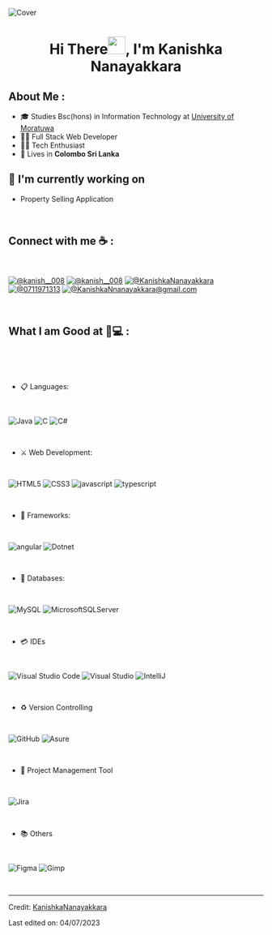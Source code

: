 <p align=”center”>

![Cover](https://github.com/KanishkaNanayakkara/KanishkaNanayakkara/assets/120894161/52d218c5-ecad-47c8-a27b-5cce9d34e85f)

</p>
<h1 align="center">Hi There<img src="https://media.giphy.com/media/hvRJCLFzcasrR4ia7z/giphy.gif" width="35">, I'm Kanishka Nanayakkara</h1>



## About Me :

- 🎓 Studies Bsc(hons) in Information Technology at [University of Moratuwa](https://uom.lk/)
- 👨‍💻 Full Stack Web Developer
- 👨‍🎓 Tech Enthusiast
- 🏡 Lives in **Colombo Sri Lanka**

## 🔭 I'm currently working on

- Property Selling Application


<br>

## Connect with me ☕ :

<br>

[![@kanish__008](https://img.icons8.com/fluency/48/000000/instagram-new.png "@kanish__008")](https://instagram.com/_kanish__008?igshid=MzNlNGNkZWQ4Mg==) [![@kanish__008](https://img.icons8.com/fluency/48/000000/facebook.png "@KanishkaNanayakkara")](https://www.facebook.com/kanishka.nanayakkara.10?mibextid=ZbWKwL) [![@KanishkaNanayakkara](https://img.icons8.com/fluency/48/000000/linkedin.png "@KanishkaNanayakkara")](https://www.linkedin.com/in/kanishka-nanayakkara)  [![@0711971313](https://img.icons8.com/fluency/48/000000/phone-disconnected.png "@0759818165")](tel:0759818165) [![@KanishkaNnanayakkara@gmail.com](https://img.icons8.com/fluency/48/000000/apple-mail.png "@KanishkaNnanayakkara@gmail.com")](kanishkananayakkaraofficial@gmail.com)

<br>

## What I am Good at 👩💻 :

<br>

<p align = "center">

<br>

- 📋 Languages:

<br>

![Java](https://img.shields.io/badge/Java-007ACC?style=for-the-badge&logo=java&logoColor=white)
![C](https://img.shields.io/badge/C-00599C?style=for-the-badge&logo=c&logoColor=white)
![C#](https://img.shields.io/badge/C%23-239120?style=for-the-badge&logo=c-sharp&logoColor=white)

<br>

- ⚔️ Web Development: 

<br>

![HTML5](https://img.shields.io/badge/html5-%23E34F26.svg?style=for-the-badge&logo=html5&logoColor=white)
![CSS3](https://img.shields.io/badge/css3-%231572B6.svg?style=for-the-badge&logo=css3&logoColor=white)
 ![javascript](https://img.shields.io/badge/javascript%20-%23323330.svg?&style=for-the-badge&logo=javascript&logoColor=%23F7DF1E)
![typescript](https://img.shields.io/badge/TypeScript-007ACC?style=for-the-badge&logo=typescript&logoColor=white)

<br>

 - 🎨 Frameworks:
 
<br>

![angular](https://img.shields.io/badge/Angular-DD0031?style=for-the-badge&logo=angular&logoColor=white)
![Dotnet](https://img.shields.io/badge/.NET-5C2D91?style=for-the-badge&logo=.net&logoColor=white)

<br>

- 💾 Databases:
 
<br>

![MySQL](https://img.shields.io/badge/MySQL-00000F?style=for-the-badge&logo=mysql&logoColor=white)
![MicrosoftSQLServer](https://img.shields.io/badge/Microsoft%20SQL%20Sever-CC2927?style=for-the-badge&logo=microsoft%20sql%20server&logoColor=white) 

<br>

- 💳 IDEs
 
<br>

![Visual Studio Code](https://img.shields.io/badge/Visual%20Studio%20Code-0078d7.svg?style=for-the-badge&logo=visual-studio-code&logoColor=white)
![Visual Studio](https://img.shields.io/badge/Visual_Studio-5C2D91?style=for-the-badge&logo=visual%20studio&logoColor=white)
![IntelliJ](https://img.shields.io/badge/IntelliJ_IDEA-000000.svg?style=for-the-badge&logo=intellij-idea&logoColor=white)

<br>

- ♻️ Version Controlling

<br>

![GitHub](https://img.shields.io/badge/github-%23121011.svg?style=for-the-badge&logo=github&logoColor=white)
![Asure](https://img.shields.io/badge/Microsoft_Azure-0089D6?style=for-the-badge&logo=microsoft-azure&logoColor=white)

<br>

- 📁 Project Management Tool

<br>

![Jira](https://img.shields.io/badge/Jira-0052CC?style=for-the-badge&logo=Jira&logoColor=white)

<br>

- 📚 Others

<br>

![Figma](https://img.shields.io/badge/Figma-F24E1E?style=for-the-badge&logo=figma&logoColor=white)
![Gimp](https://img.shields.io/badge/gimp-5C5543?style=for-the-badge&logo=gimp&logoColor=white)

<br>

</p>




---

Credit: [KanishkaNanayakkara](https://github.com/KanishkaNanayakkara)

Last edited on: 04/07/2023

